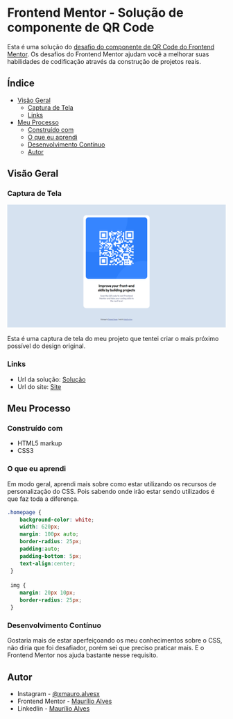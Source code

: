 # Frontend Mentor - Solução de componente de QR Code

Esta é uma solução do [desafio do componente de QR Code do Frontend Mentor](https://www.frontendmentor.io/challenges/qr-code-component-iux_sIO_H). Os desafios do Frontend Mentor ajudam você a melhorar suas habilidades de codificação através da construção de projetos reais. 

## Índice

- [Visão Geral](#Visão-Geral)
  - [Captura de Tela](#Captura-de-Tela)
  - [Links](#links)
- [Meu Processo](#Meu-Processo)
  - [Construído com](#Construído-com)
  - [O que eu aprendi](#O-que-eu-aprendi)
  - [Desenvolvimento Contínuo](#Desenvolvimento-Contínuo)
  - [Autor](#autor)

## Visão Geral

### Captura de Tela
![](Captura-de-tela.png)

Esta é uma captura de tela do meu projeto que tentei criar o mais próximo possível do design original.

### Links

- Url da solução: [Solução]([https://your-solution-url.com](https://www.frontendmentor.io/solutions/componente-qr-code-soluo-7eHz_-wWw8))
- Url do site: [Site]([https://your-live-site-url.com](https://maurilioalves462.github.io/Componente-QR-Code/))

## Meu Processo

### Construído com

- HTML5 markup
- CSS3

### O que eu aprendi

Em modo geral, aprendi mais sobre como estar utilizando os recursos de personalização do CSS. Pois sabendo onde irão estar sendo utilizados é que faz toda a diferença. 

```css
.homepage {
    background-color: white;
    width: 620px;
    margin: 100px auto;
    border-radius: 25px;
    padding:auto;
    padding-bottom: 5px;
    text-align:center;
 }
 
 img {
    margin: 20px 10px;
    border-radius: 25px;
 }
```


### Desenvolvimento Contínuo

Gostaria mais de estar aperfeiçoando os meu conhecimentos sobre o CSS, não diria que foi desafiador, porém sei que preciso praticar mais. E o Frontend Mentor nos ajuda bastante nesse requisito. 

## Autor

- Instagram - [@xmauro.alvesx](https://www.instagram.com/xmauro.alvesx/)
- Frontend Mentor - [Maurílio Alves](https://www.frontendmentor.io/profile/Maurilioalves462)
- Linkedlin - [Maurílio Alves](www.linkedin.com/in/maurílio-alves-889b641a1)
